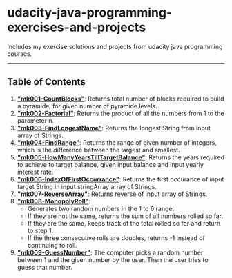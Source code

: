 # udacity-java-programming-exercises-and-projects

Includes my exercise solutions and projects from udacity java programming courses.

---

## Table of Contents

1. **["mk001-CountBlocks"](https://github.com/karakose77/udacity-java-programming-exercises-and-projects/blob/master/mk001-CountBlocks/CountBlocks.java)**: Returns total number of blocks required to build a pyramide, for given number of pyramide levels.
2. **["mk002-Factorial"](https://github.com/karakose77/udacity-java-programming-exercises-and-projects/blob/master/mk002-Factorial/Factorial.java)**: Returns the product of all the numbers from 1 to the parameter n.
3. **["mk003-FindLongestName"](https://github.com/karakose77/udacity-java-programming-exercises-and-projects/blob/master/mk003-FindLongestName/FindLongestName.java)**: Returns the longest String from input array of Strings.
4. **["mk004-FindRange"](https://github.com/karakose77/udacity-java-programming-exercises-and-projects/blob/master/mk004-FindRange/FindRange.java)**: Returns the range of given number of integers, which is the difference between the largest and smallest.
5. **["mk005-HowManyYearsTillTargetBalance"](https://github.com/karakose77/udacity-java-programming-exercises-and-projects/blob/master/mk005-HowManyYearsTillTargetBalance/HowManyYearsTillTargetBalance.java)**: Returns the years required to achieve to target balance, given input balance and input yearly interest rate.
6. **["mk006-IndexOfFirstOccurrance"](https://github.com/karakose77/udacity-java-programming-exercises-and-projects/blob/master/mk006-IndexOfFirstOccurrance/IndexOfFirstOccurrance.java)**: Returns the first occurance of input target String in input stringArray array of Strings.
7. **["mk007-ReverseArray"](https://github.com/karakose77/udacity-java-programming-exercises-and-projects/blob/master/mk007-ReverseArray/ReverseArray.java)**: Returns reverse of input array of Strings.
8. **["mk008-MonopolyRoll"](https://github.com/karakose77/udacity-java-programming-exercises-and-projects/blob/master/mk008-MonopolyRoll/MonopolyRoll.java)**:   
     * Generates two random numbers in the 1 to 6 range.    
     * If they are not the same, returns the sum of all numbers rolled so far.    
     * If they are the same, keeps track of the total rolled so far and return to step 1.
     * If the three consecutive rolls are doubles, returns -1 instead of continuing to roll.
9. **["mk009-GuessNumber"](https://github.com/karakose77/udacity-java-programming-exercises-and-projects/blob/master/mk009-GuessNumber/GuessNumber.java)**: The computer picks a random number between 1 and the given number by the user. Then the user tries to guess that number.